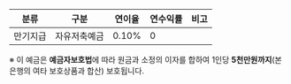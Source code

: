 | 분류     | 구분         | 연이율  | 연수익률 | 비고 |
|----------|--------------|---------|----------|------|
| 만기지급 | 자유저축예금 | 0.10%   | 0        |      |

※ 이 예금은 **예금자보호법**에 따라 원금과 소정의 이자를 합하여 1인당 **5천만원까지**(본 은행의 여타 보호상품과 합산) 보호됩니다.